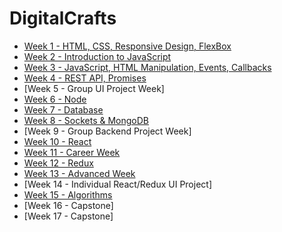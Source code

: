 # DigitalCrafts 

- [Week 1 - HTML, CSS, Responsive Design, FlexBox](/week3/index.md) 
- [Week 2 - Introduction to JavaScript](week1/index.md)
- [Week 3 - JavaScript, HTML Manipulation, Events, Callbacks](week4/index.md)
- [Week 4 - REST API, Promises](week5/index.md) 
- [Week 5 - Group UI Project Week]
- [Week 6 - Node](week7/index.md)
- [Week 7 - Database](week8/index.md)
- [Week 8 - Sockets & MongoDB](week9/index.md)
- [Week 9 - Group Backend Project Week]
- [Week 10 - React](week11/index.md)
- [Week 11 - Career Week](week11/career-week.md)
- [Week 12 - Redux](week12/index.md)
- [Week 13 - Advanced Week](week13/index.md)
- [Week 14 - Individual React/Redux UI Project]
- [Week 15 - Algorithms](week15/index.md) 
- [Week 16 - Capstone]  
- [Week 17 - Capstone] 

